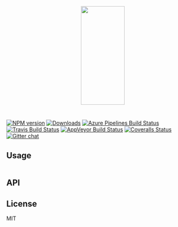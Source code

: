 <p align="center">
  <a href="http://gulpjs.com">
    <img height="257" width="114" src="https://raw.githubusercontent.com/gulpjs/artwork/master/gulp-2x.png">
  </a>
</p>

#

[![NPM version][npm-image]][npm-url] [![Downloads][downloads-image]][npm-url] [![Azure Pipelines Build Status][azure-pipelines-image]][azure-pipelines-url] [![Travis Build Status][travis-image]][travis-url] [![AppVeyor Build Status][appveyor-image]][appveyor-url] [![Coveralls Status][coveralls-image]][coveralls-url] [![Gitter chat][gitter-image]][gitter-url]

## Usage

```js
```

## API

## License

MIT

[downloads-image]: https://img.shields.io/npm/dm/$PROJECT_NAME.svg
[npm-url]: https://www.npmjs.com/package/$PROJECT_NAME
[npm-image]: https://img.shields.io/npm/v/$PROJECT_NAME.svg

[azure-pipelines-url]: https://dev.azure.com/gulpjs/gulp/_build/latest?definitionId=$PROJECT_ID&branchName=master
[azure-pipelines-image]: https://dev.azure.com/gulpjs/gulp/_apis/build/status/$PROJECT_NAME?branchName=master

[travis-url]: https://travis-ci.org/gulpjs/$PROJECT_NAME
[travis-image]: https://img.shields.io/travis/gulpjs/$PROJECT_NAME.svg?label=travis-ci

[appveyor-url]: https://ci.appveyor.com/project/gulpjs/$PROJECT_NAME
[appveyor-image]: https://img.shields.io/appveyor/ci/gulpjs/$PROJECT_NAME.svg?label=appveyor

[coveralls-url]: https://coveralls.io/r/gulpjs/$PROJECT_NAME
[coveralls-image]: https://img.shields.io/coveralls/gulpjs/$PROJECT_NAME/master.svg

[gitter-url]: https://gitter.im/gulpjs/gulp
[gitter-image]: https://badges.gitter.im/gulpjs/gulp.svg
